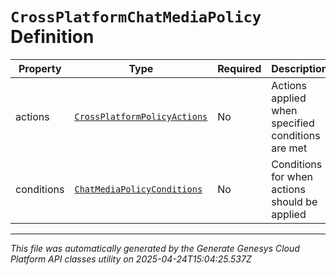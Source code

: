 # `CrossPlatformChatMediaPolicy` Definition

| Property | Type | Required | Description |
|----------|------|----------|-------------|
| actions | [`CrossPlatformPolicyActions`](crossplatformpolicyactions-definition.md) | No | Actions applied when specified conditions are met |
| conditions | [`ChatMediaPolicyConditions`](chatmediapolicyconditions-definition.md) | No | Conditions for when actions should be applied |

---

*This file was automatically generated by the Generate Genesys Cloud Platform API classes utility on 2025-04-24T15:04:25.537Z*